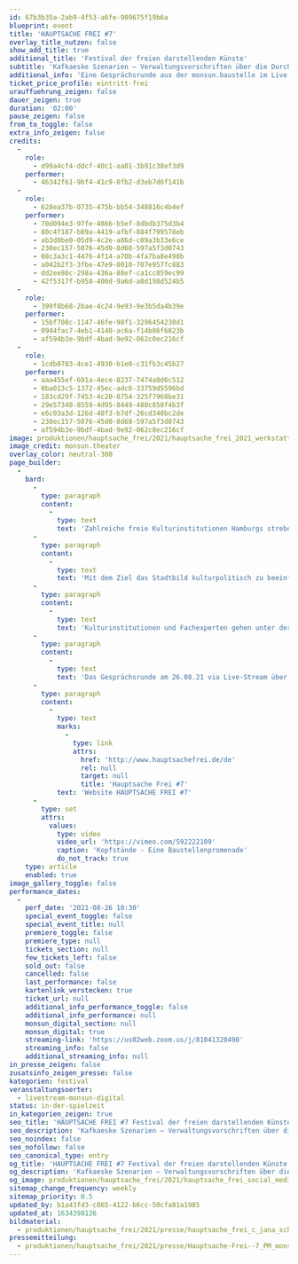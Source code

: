 ```yaml
---
id: 67b3b35a-2ab9-4f53-a6fe-909675f19b6a
blueprint: event
title: 'HAUPTSACHE FREI #7'
overlay_title_nutzen: false
show_add_title: true
additional_title: 'Festival der freien darstellenden Künste'
subtitle: 'Kafkaeske Szenarien – Verwaltungsvorschriften über die Durchführung von Bauaufgaben der Freien und Hansestadt Hamburg (VV-Bau)'
additional_info: 'Eine Gesprächsrunde aus der monsun.baustelle im Live-Stream'
ticket_price_profile: eintritt-frei
urauffuehrung_zeigen: false
dauer_zeigen: true
duration: '02:00'
pause_zeigen: false
from_to_toggle: false
extra_info_zeigen: false
credits:
  -
    role:
      - d99a4cf4-ddcf-40c1-aa01-3b91c38ef3d9
    performer:
      - 46342f61-9bf4-41c9-8fb2-d3eb7d6f141b
  -
    role:
      - 628ea37b-0735-475b-bb54-348816c4b4ef
    performer:
      - 70d094e3-97fe-4866-b5ef-8dbdb375d3b4
      - 80c4f187-b89a-4419-afbf-884f799578eb
      - ab3d0be0-05d9-4c2e-a86d-c09a3b33e6ce
      - 230ec157-5076-45d0-8d68-597a5f3d0743
      - 08c3a3c1-4476-4f14-a70b-4fa7ba8e498b
      - a042b2f3-3fbe-47e9-8010-707e957fc883
      - dd2ee86c-298a-436a-88ef-ca1cc859ec99
      - 42f5317f-b958-400d-9a6d-a0d198d524b5
  -
    role:
      - 399f8b68-2bae-4c24-9e93-9e3b5da4b39e
    performer:
      - 15bf708c-1147-46fe-98f1-3296454230d1
      - 0944fac7-4eb1-4140-ac6a-f14b86f6823b
      - af594b3e-9bdf-4bad-9e92-062c0ec216cf
  -
    role:
      - 1cdb0783-4ce1-4930-b1e0-c31fb3c45b27
    performer:
      - aaa455ef-691a-4ece-8237-7474a0d6c512
      - 0ba013c5-1372-45ec-adc6-33759d5596bd
      - 183cd29f-7453-4c20-8754-325f7968be31
      - 29e57348-8559-4d95-8449-480c850f4b3f
      - e6c03a3d-126d-48f3-b7df-26cd340bc2de
      - 230ec157-5076-45d0-8d68-597a5f3d0743
      - af594b3e-9bdf-4bad-9e92-062c0ec216cf
image: produktionen/hauptsache_frei/2021/hauptsache_frei_2021_werkstattraum.jpg
image_credit: monsun.theater
overlay_color: neutral-300
page_builder:
  -
    bard:
      -
        type: paragraph
        content:
          -
            type: text
            text: 'Zahlreiche freie Kulturinstitutionen Hamburgs streben für ihre Häuser eine bauliche Weiterentwicklung an und beantragen dafür öffentliche Gelder, so auch das monsun.theater für seinen barrierefreien Umbau. Was als vielversprechendes zukunftsweisendes Projekt beginnt, verwandelt sich zunehmend in ein kompliziertes Geflecht von baubehördlichen Auflagen, Prüfungen, Mittelabrufen und Befindlichkeiten aller involvierter Parteien. '
      -
        type: paragraph
        content:
          -
            type: text
            text: 'Mit dem Ziel das Stadtbild kulturpolitisch zu beeinflussen und die vielfältige Kulturlandschaft Hamburgs zu erhalten, beginnt für Kulturinstitutionen oft ein Kampf um die bauliche Umsetzung. Bei öffentlich geförderten Bauvorhaben können die Verwaltungsvorschriften der VV-Bau mit der realen Baustellensituation kollidieren. '
      -
        type: paragraph
        content:
          -
            type: text
            text: 'Kulturinstitutionen und Fachexperten gehen unter der Gesprächsführung des freien Kulturjournalisten Falk Schreiber in den Austausch und die Diskussion: Welche Fallstricke resultieren aus dem baubehördlichen Prozess und den Auflagen der VV-Bau? Bedarf es einer Anpassung des Verfahrenssystems, damit eine geförderte Beratung und Systemsteuerung für Kulturinstitutionen entsteht? Ein Startschuss für eine Initiative, in der Kulturinstitutionen von der Antragstellung bis zum Bauprojektabschluss fachkompetent beraten und begleitet werden. '
      -
        type: paragraph
        content:
          -
            type: text
            text: 'Das Gesprächsrunde am 26.08.21 via Live-Stream über die ZOOM-Plattform des monsun.theaters lädt zum Austausch ein.'
      -
        type: paragraph
        content:
          -
            type: text
            marks:
              -
                type: link
                attrs:
                  href: 'http://www.hauptsachefrei.de/de'
                  rel: null
                  target: null
                  title: 'Hauptsache Frei #7'
            text: 'Website HAUPTSACHE FREI #7'
      -
        type: set
        attrs:
          values:
            type: video
            video_url: 'https://vimeo.com/592222109'
            caption: 'Kopfstände - Eine Baustellenpromenade'
            do_not_track: true
    type: article
    enabled: true
image_gallery_toggle: false
performance_dates:
  -
    perf_date: '2021-08-26 10:30'
    special_event_toggle: false
    special_event_title: null
    premiere_toggle: false
    premiere_type: null
    tickets_section: null
    few_tickets_left: false
    sold_out: false
    cancelled: false
    last_performance: false
    kartenlink_verstecken: true
    ticket_url: null
    additional_info_performance_toggle: false
    additional_info_performance: null
    monsun_digital_section: null
    monsun_digital: true
    streaming-link: 'https://us02web.zoom.us/j/81041320498'
    streaming_info: false
    additional_streaming_info: null
in_presse_zeigen: false
zusatsinfo_zeigen_presse: false
kategorien: festival
veranstaltungsoerter:
  - livestream-monsun-digital
status: in-der-spielzeit
in_kategorien_zeigen: true
seo_title: 'HAUPTSACHE FREI #7 Festival der freien darstellenden Künste'
seo_description: 'Kafkaeske Szenarien – Verwaltungsvorschriften über die Durchführung von Bauaufgaben der Freien und Hansestadt Hamburg (VV-Bau), live aus der monsun.baustelle.'
seo_noindex: false
seo_nofollow: false
seo_canonical_type: entry
og_title: 'HAUPTSACHE FREI #7 Festival der freien darstellenden Künste'
og_description: 'Kafkaeske Szenarien – Verwaltungsvorschriften über die Durchführung von Bauaufgaben der Freien und Hansestadt Hamburg (VV-Bau), live aus der monsun.baustelle.'
og_image: produktionen/hauptsache_frei/2021/hauptsache_frei_social_media_image.jpg
sitemap_change_frequency: weekly
sitemap_priority: 0.5
updated_by: b1a43fd3-c865-4122-b6cc-50cfa81a1985
updated_at: 1634398126
bildmaterial:
  - produktionen/hauptsache_frei/2021/presse/hauptsache_frei_c_jana_schwinkendorf_lukas_siemoneit_monsuntheater.zip
pressemitteilung:
  - produktionen/hauptsache_frei/2021/presse/Hauptsache-Frei--7_PM_monsun.pdf
---
```

